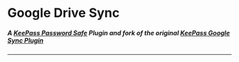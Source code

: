 # Google Drive Sync

##### A [KeePass Password Safe](https://keepass.info) Plugin and fork of the original [KeePass Google Sync Plugin](https://sourceforge.net/projects/kp-googlesync/)

---

